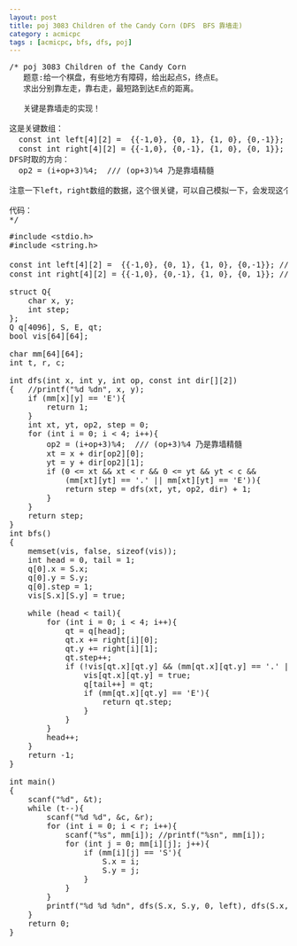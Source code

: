 ```yaml
---
layout: post
title: poj 3083 Children of the Candy Corn (DFS  BFS 靠墙走)
category : acmicpc
tags : [acmicpc, bfs, dfs, poj]
---
```


<pre>/* poj 3083 Children of the Candy Corn
   题意:给一个棋盘，有些地方有障碍，给出起点S，终点E。
   求出分别靠左走，靠右走，最短路到达E点的距离。

   关键是靠墙走的实现！

这是关键数组：   
  const int left[4][2] =  {{-1,0}, {0, 1}, {1, 0}, {0,-1}}; /// 方向数组乃是精髓
  const int right[4][2] = {{-1,0}, {0,-1}, {1, 0}, {0, 1}}; ///
DFS时取的方向：
  op2 = (i+op+3)%4;  /// (op+3)%4 乃是靠墙精髓

注意一下left，right数组的数据，这个很关键，可以自己模拟一下，会发现这个设计真的很巧啊！

代码：
*/</pre>
<!--more-->
<pre>#include &lt;stdio.h&gt;
#include &lt;string.h&gt;

const int left[4][2] =  {{-1,0}, {0, 1}, {1, 0}, {0,-1}}; /// 方向数组乃是精髓
const int right[4][2] = {{-1,0}, {0,-1}, {1, 0}, {0, 1}}; ///

struct Q{
    char x, y;
    int step;
};
Q q[4096], S, E, qt;
bool vis[64][64];

char mm[64][64];
int t, r, c;

int dfs(int x, int y, int op, const int dir[][2])
{   //printf("%d %dn", x, y);
    if (mm[x][y] == 'E'){        
        return 1;
    }
    int xt, yt, op2, step = 0;  
    for (int i = 0; i &lt; 4; i++){
        op2 = (i+op+3)%4;  /// (op+3)%4 乃是靠墙精髓
        xt = x + dir[op2][0];
        yt = y + dir[op2][1];
        if (0 &lt;= xt &amp;&amp; xt &lt; r &amp;&amp; 0 &lt;= yt &amp;&amp; yt &lt; c &amp;&amp;
            (mm[xt][yt] == '.' || mm[xt][yt] == 'E')){
            return step = dfs(xt, yt, op2, dir) + 1;
        }
    }
    return step;
}
int bfs()
{
    memset(vis, false, sizeof(vis));
    int head = 0, tail = 1;
    q[0].x = S.x;
    q[0].y = S.y;
    q[0].step = 1;
    vis[S.x][S.y] = true;

    while (head &lt; tail){        
        for (int i = 0; i &lt; 4; i++){
            qt = q[head];
            qt.x += right[i][0];
            qt.y += right[i][1];
            qt.step++;
            if (!vis[qt.x][qt.y] &amp;&amp; (mm[qt.x][qt.y] == '.' || mm[qt.x][qt.y] == 'E')){
                vis[qt.x][qt.y] = true;
                q[tail++] = qt;
                if (mm[qt.x][qt.y] == 'E'){
                    return qt.step;
                }
            }
        }
        head++;
    }
    return -1;
}

int main()
{
    scanf("%d", &amp;t);
    while (t--){
        scanf("%d %d", &amp;c, &amp;r);
        for (int i = 0; i &lt; r; i++){
            scanf("%s", mm[i]); //printf("%sn", mm[i]);
            for (int j = 0; mm[i][j]; j++){
                if (mm[i][j] == 'S'){
                    S.x = i;
                    S.y = j;
                }
            }
        }
        printf("%d %d %dn", dfs(S.x, S.y, 0, left), dfs(S.x, S.y, 0, right), bfs());
    }
    return 0;
}</pre>
